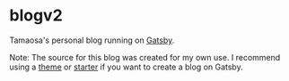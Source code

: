 # blogv2

Tamaosa's personal blog running on [Gatsby](https://www.gatsbyjs.com/).

Note: The source for this blog was created for my own use. I recommend using a [theme](https://jamstackthemes.dev/ssg/gatsby/) or [starter](https://www.gatsbyjs.com/starters-next) if you want to create a blog on Gatsby.
